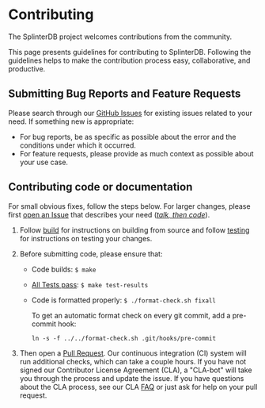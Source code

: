 # Contributing

The SplinterDB project welcomes contributions from the community.

This page presents guidelines for contributing to SplinterDB. Following the guidelines helps to make the contribution process easy, collaborative, and productive.

## Submitting Bug Reports and Feature Requests
Please search through our [GitHub Issues](https://github.com/vmware/splinterdb/issues) for existing issues related to your need.  If something new is appropriate:
- For bug reports, be as specific as possible about the error and the conditions under which it occurred.
- For feature requests, please provide as much context as possible about your use case.


## Contributing code or documentation
For small obvious fixes, follow the steps below.  For larger changes, please first [open an Issue](https://github.com/vmware/splinterdb/issues/new) that describes your need ([*talk, then code*](https://dave.cheney.net/2019/02/18/talk-then-code)).

1. Follow [build](docs/build.md) for instructions on building from source
and follow [testing](docs/testing.md) for instructions on testing your changes.

2. Before submitting code, please ensure that:
    - Code builds: `$ make`
    - [All Tests pass](./Makefile#:~:text=test%2Dresults): `$ make test-results`
    - Code is formatted properly: `$ ./format-check.sh fixall`

        To get an automatic format check on every git commit, add a pre-commit hook:
        ```
        ln -s -f ../../format-check.sh .git/hooks/pre-commit
        ```

3. Then open a [Pull Request](https://github.com/vmware/splinterdb/pulls).  Our continuous integration (CI) system will run additional checks, which can take a couple hours.  If you have not signed our Contributor License Agreement (CLA), a "CLA-bot" will take you through the process and update the issue.  If you have questions about the CLA process, see our CLA [FAQ](https://cla.vmware.com/faq) or just ask for help on your pull request.
